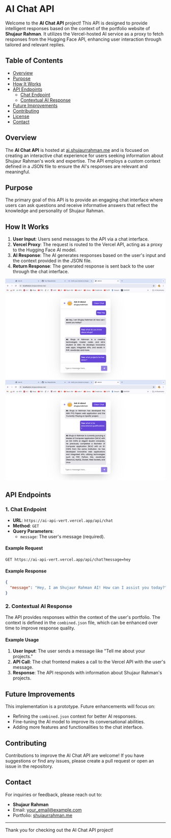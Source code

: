 
# AI Chat API

Welcome to the **AI Chat API** project! This API is designed to provide intelligent responses based on the context of the portfolio website of **Shujaur Rahman**. It utilizes the Vercel-hosted AI service as a proxy to fetch responses from the Hugging Face API, enhancing user interaction through tailored and relevant replies.

## Table of Contents

- [Overview](#overview)
- [Purpose](#purpose)
- [How It Works](#how-it-works)
- [API Endpoints](#api-endpoints)
  - [Chat Endpoint](#1-chat-endpoint)
  - [Contextual AI Response](#2-contextual-ai-response)
- [Future Improvements](#future-improvements)
- [Contributing](#contributing)
- [License](#license)
- [Contact](#contact)

## Overview

The **AI Chat API** is hosted at [ai.shujaurrahman.me](https://ai.shujaurrahman.me) and is focused on creating an interactive chat experience for users seeking information about Shujaur Rahman's work and expertise. The API employs a custom context defined in a JSON file to ensure the AI's responses are relevant and meaningful.

## Purpose

The primary goal of this API is to provide an engaging chat interface where users can ask questions and receive informative answers that reflect the knowledge and personality of Shujaur Rahman.

## How It Works

1. **User Input**: Users send messages to the API via a chat interface.
2. **Vercel Proxy**: The request is routed to the Vercel API, acting as a proxy to the Hugging Face AI model.
3. **AI Response**: The AI generates responses based on the user's input and the context provided in the JSON file.
4. **Return Response**: The generated response is sent back to the user through the chat interface.

![AI Chat API Overview](images/1.png)
<br>
![AI Chat API Overview](images/2.png)

## API Endpoints

### 1. Chat Endpoint

- **URL**: `https://ai-api-vert.vercel.app/api/chat`
- **Method**: `GET`
- **Query Parameters**:
  - `message`: The user's message (required).

#### Example Request

```http
GET https://ai-api-vert.vercel.app/api/chat?message=hey
```

#### Example Response

```json
{
  "message": "Hey, I am Shujaur Rahman AI! How can I assist you today?"
}
```

### 2. Contextual AI Response

The API provides responses within the context of the user's portfolio. The context is defined in the `combined.json` file, which can be enhanced over time to improve response quality.

#### Example Usage

1. **User Input**: The user sends a message like "Tell me about your projects."
2. **API Call**: The chat frontend makes a call to the Vercel API with the user's message.
3. **Response**: The API responds with information about Shujaur Rahman's projects.

## Future Improvements

This implementation is a prototype. Future enhancements will focus on:

- Refining the `combined.json` context for better AI responses.
- Fine-tuning the AI model to improve its conversational abilities.
- Adding more features and functionalities to the chat interface.

## Contributing

Contributions to improve the AI Chat API are welcome! If you have suggestions or find any issues, please create a pull request or open an issue in the repository.


## Contact

For inquiries or feedback, please reach out to:

- **Shujaur Rahman**  
- Email: [your_email@example.com](mailto:your_email@example.com)  
- Portfolio: [shujaurrahman.me](https://shujaurrahman.me)

---

Thank you for checking out the AI Chat API project!
